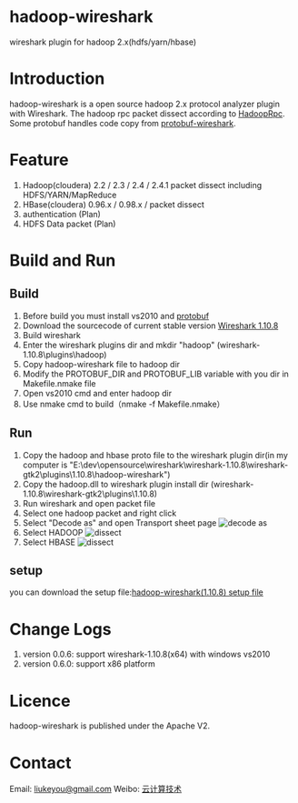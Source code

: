 hadoop-wireshark
================

wireshark plugin for hadoop 2.x(hdfs/yarn/hbase)

# Introduction
hadoop-wireshark is a open source hadoop 2.x protocol analyzer plugin with Wireshark. The hadoop rpc packet dissect according to [HadoopRpc](http://wiki.apache.org/hadoop/HadoopRpc). Some protobuf handles code copy from [protobuf-wireshark](http://code.google.com/p/protobuf-wireshark/).

# Feature
1. Hadoop(cloudera) 2.2 / 2.3 / 2.4 / 2.4.1 packet dissect including HDFS/YARN/MapReduce
1. HBase(cloudera) 0.96.x / 0.98.x / packet dissect
1. authentication (Plan)
1. HDFS Data packet (Plan) 

# Build and Run
## Build
1. Before build you must install vs2010 and [protobuf](https://code.google.com/p/protobuf/)
1. Download the sourcecode of current stable version [Wireshark 1.10.8](http://www.wireshark.org/download/src/wireshark-1.10.8.tar.bz2)
1. Build wireshark
1. Enter the wireshark plugins dir and mkdir "hadoop" (wireshark-1.10.8\plugins\hadoop)
1. Copy hadoop-wireshark file to hadoop dir
1. Modify the PROTOBUF_DIR and PROTOBUF_LIB variable with you dir in Makefile.nmake file
1. Open vs2010 cmd and enter hadoop dir
1. Use nmake cmd to build（nmake -f Makefile.nmake） 

## Run
1. Copy the hadoop and hbase proto file to the wireshark plugin dir(in my computer is "E:\dev\opensource\wireshark\wireshark-1.10.8\wireshark-gtk2\plugins\1.10.8\hadoop-wireshark")
1. Copy the hadoop.dll to wireshark plugin install dir (wireshark-1.10.8\wireshark-gtk2\plugins\1.10.8) 
1. Run wireshark and open packet file
1. Select one hadoop packet and right click 
1. Select "Decode as" and open Transport sheet page 
![decode as](https://github.com/liukeyou/hadoop-wireshark/blob/master/doc/decode%20as.PNG)
1. Select HADOOP 
![dissect](https://github.com/liukeyou/hadoop-wireshark/blob/master/doc/dissect.PNG)
1. Select HBASE
![dissect](https://github.com/liukeyou/hadoop-wireshark/blob/master/doc/hbasedecode.PNG)

## setup
you can download the setup file:[hadoop-wireshark(1.10.8) setup file](https://github.com/liukeyou/hadoop-wireshark/blob/master/setup/Output/setup.exe)

# Change Logs
1. version 0.0.6: support wireshark-1.10.8(x64) with windows vs2010
1. version 0.6.0: support x86 platform

# Licence
hadoop-wireshark is published under the Apache V2.

# Contact
Email: liukeyou@gmail.com
Weibo: [云计算技术](http://weibo.com/324426767)
